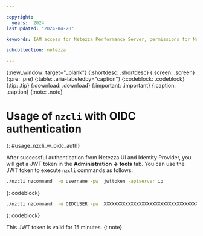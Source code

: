 ```yaml
---

copyright:
  years:  2024
lastupdated: "2024-04-20"

keywords: IAM access for Netezza Performance Server, permissions for Netezza Performance Server, identity and access management for Netezza Performance Server, roles for Netezza Performance Server, actions for Netezza Performance Server, assigning access for Netezza Performance Server

subcollection: netezza

---
```


{:new_window: target="_blank"}
{:shortdesc: .shortdesc}
{:screen: .screen}
{:pre: .pre}
{:table: .aria-labeledby="caption"}
{:codeblock: .codeblock}
{:tip: .tip}
{:download: .download}
{:important: .important}
{:caption: .caption}
{:note: .note}

# Usage of `nzcli` with OIDC authentication
{: #usage_nzcli_w_oidc_auth}

After successful authentication from Netezza UI and Identity Provider, you will get a JWT token in the **Administration -> tools** tab. You can use the JWT token to execute `nzcli` commands as follows:

 ```bash
./nzcli nzcommand  -u username -pw  jwttoken -apiserver ip
```
{: codeblock}


```bash
./nzcli nzcommand  -u OIDCUSER -pw  XXXXXXXXXXXXXXXXXXXXXXXXXXXXXXXXXXXXXXXXXXXXXXXXXXXXXXXXXXXX -apiserver X.X.X.X
```
{: codeblock}


This JWT token is valid for 15 minutes.
{: note}
